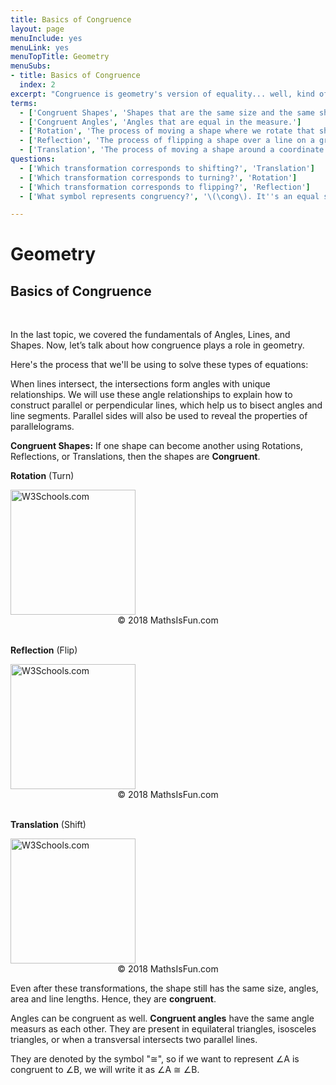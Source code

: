 ```yaml
---
title: Basics of Congruence
layout: page
menuInclude: yes
menuLink: yes
menuTopTitle: Geometry
menuSubs:
- title: Basics of Congruence
  index: 2
excerpt: "Congruence is geometry's version of equality... well, kind of."
terms:
  - ['Congruent Shapes', 'Shapes that are the same size and the same shape are congruent.']
  - ['Congruent Angles', 'Angles that are equal in the measure.']
  - ['Rotation', 'The process of moving a shape where we rotate that shape a certain number of degrees.']
  - ['Reflection', 'The process of flipping a shape over a line on a graph']
  - ['Translation', 'The process of moving a shape around a coordinate plane']
questions:
  - ['Which transformation corresponds to shifting?', 'Translation']
  - ['Which transformation corresponds to turning?', 'Rotation']
  - ['Which transformation corresponds to flipping?', 'Reflection']
  - ['What symbol represents congruency?', '\(\cong\). It''s an equal sign with a tilde above it.']

---
```


<h1>Geometry</h1>

<h2>Basics of Congruence</h2><br>

In the last topic, we covered the fundamentals of Angles, Lines, and Shapes. Now, let’s talk about how congruence plays a role in geometry.

Here's the process that we'll be using to solve these types of equations:

When lines intersect, the intersections form angles with unique relationships. We will use these angle relationships to explain how to construct parallel or perpendicular lines, which help us to bisect angles and line segments. Parallel sides will also be used to reveal the properties of parallelograms.

<b>Congruent Shapes:</b> If one shape can become another using Rotations, Reflections, or Translations, then the shapes are <b>Congruent</b>.

<b>Rotation</b> (Turn)

<img src="https://www.mathsisfun.com/geometry/images/rotation-2d.svg" alt="W3Schools.com" style="float:middle;width:200px;height:200px">

<center>&copy; 2018 MathsIsFun.com</center>

<br>

<b>Reflection</b> (Flip)

<img src="https://www.mathsisfun.com/geometry/images/reflect-graph.svg" alt="W3Schools.com" style="float:middle;width:200px;height:200px">

<center>&copy; 2018 MathsIsFun.com</center>

<br>

<b>Translation</b> (Shift)

<img src="https://www.mathsisfun.com/geometry/images/translation.svg" alt="W3Schools.com" style="float:middle;width:200px;height:200px">

<center>&copy; 2018 MathsIsFun.com</center>

Even after these transformations, the shape still has the same size, angles, area and line lengths. Hence, they are <b>congruent</b>.

Angles can be congruent as well. <b>Congruent angles</b> have the same angle measurs as each other. They are present in equilateral triangles, isosceles triangles, or when a transversal intersects two parallel lines.

They are denoted by the symbol "≅", so if we want to represent ∠A is congruent to ∠B, we will write it as ∠A ≅ ∠B.